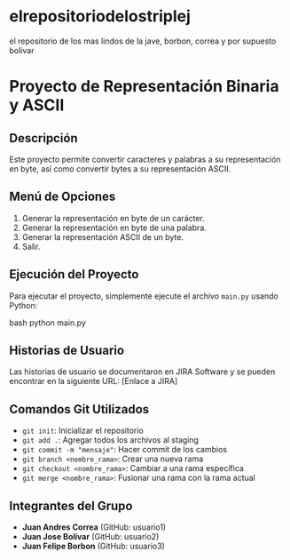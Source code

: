 # elrepositoriodelostriplej
el repositorio de los mas lindos de la jave, borbon, correa y por supuesto bolivar
# Proyecto de Representación Binaria y ASCII

## Descripción
Este proyecto permite convertir caracteres y palabras a su representación en byte, así como convertir bytes a su representación ASCII.

## Menú de Opciones
1. Generar la representación en byte de un carácter.
2. Generar la representación en byte de una palabra.
3. Generar la representación ASCII de un byte.
4. Salir.

## Ejecución del Proyecto
Para ejecutar el proyecto, simplemente ejecute el archivo `main.py` usando Python:

bash
python main.py


## Historias de Usuario
Las historias de usuario se documentaron en JIRA Software y se pueden encontrar en la siguiente URL: [Enlace a JIRA]

## Comandos Git Utilizados
- `git init`: Inicializar el repositorio
- `git add .`: Agregar todos los archivos al staging
- `git commit -m "mensaje"`: Hacer commit de los cambios
- `git branch <nombre_rama>`: Crear una nueva rama
- `git checkout <nombre_rama>`: Cambiar a una rama específica
- `git merge <nombre_rama>`: Fusionar una rama con la rama actual

## Integrantes del Grupo
- **Juan Andres Correa** (GitHub: usuario1)
- **Juan Jose Bolivar** (GitHub: usuario2)
- **Juan Felipe Borbon** (GitHub: usuario3)

